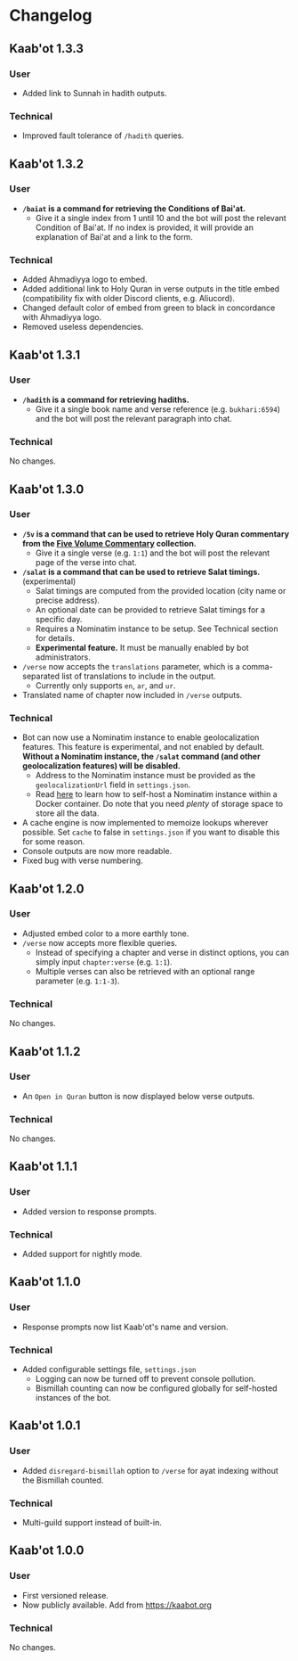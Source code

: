 # Changelog

## Kaab'ot 1.3.3

### User

- Added link to Sunnah in hadith outputs.

### Technical

- Improved fault tolerance of `/hadith` queries.

## Kaab'ot 1.3.2

### User

- **`/baiat` is a command for retrieving the Conditions of Bai'at.**
  - Give it a single index from 1 until 10 and the bot will post the relevant Condition of Bai'at. If no index is provided, it will provide an explanation of Bai'at and a link to the form.

### Technical

- Added Ahmadiyya logo to embed.
- Added additional link to Holy Quran in verse outputs in the title embed (compatibility fix with older Discord clients, e.g. Aliucord).
- Changed default color of embed from green to black in concordance with Ahmadiyya logo.
- Removed useless dependencies.

## Kaab'ot 1.3.1

### User

- **`/hadith` is a command for retrieving hadiths.**
  - Give it a single book name and verse reference (e.g. `bukhari:6594`) and the bot will post the relevant paragraph into chat.

### Technical

No changes.

## Kaab'ot 1.3.0

### User

- **`/5v` is a command that can be used to retrieve Holy Quran commentary from the [Five Volume Commentary](https://www.booksonislam.org/products/five-volume-commentary) collection.**
  - Give it a single verse (e.g. `1:1`) and the bot will post the relevant page of the verse into chat.
- **`/salat` is a command that can be used to retrieve Salat timings.** (experimental)
  - Salat timings are computed from the provided location (city name or precise address).
  - An optional date can be provided to retrieve Salat timings for a specific day.
  - Requires a Nominatim instance to be setup. See Technical section for details.
  - **Experimental feature.** It must be manually enabled by bot administrators.
- `/verse` now accepts the `translations` parameter, which is a comma-separated list of translations to include in the output.
  - Currently only supports `en`, `ar`, and `ur`.
- Translated name of chapter now included in `/verse` outputs.

### Technical

- Bot can now use a Nominatim instance to enable geolocalization features. This feature is experimental, and not enabled by default. **Without a Nominatim instance, the `/salat` command (and other geolocalization features) will be disabled.**
  - Address to the Nominatim instance must be provided as the `geolocalizationUrl` field in `settings.json`.
  - Read [here](https://github.com/mediagis/nominatim-docker/tree/master/4.4) to learn how to self-host a Nominatim instance within a Docker container. Do note that you need _plenty_ of storage space to store all the data.
- A cache engine is now implemented to memoize lookups wherever possible. Set `cache` to false in `settings.json` if you want to disable this for some reason.
- Console outputs are now more readable.
- Fixed bug with verse numbering.

## Kaab'ot 1.2.0

### User

- Adjusted embed color to a more earthly tone.
- `/verse` now accepts more flexible queries.
  - Instead of specifying a chapter and verse in distinct options, you can simply input `chapter:verse` (e.g. `1:1`).
  - Multiple verses can also be retrieved with an optional range parameter (e.g. `1:1-3`).

### Technical

No changes.

## Kaab'ot 1.1.2

### User

- An `Open in Quran` button is now displayed below verse outputs.

### Technical

No changes.

## Kaab'ot 1.1.1

### User

- Added version to response prompts.

### Technical

- Added support for nightly mode.

## Kaab'ot 1.1.0

### User

- Response prompts now list Kaab'ot's name and version.

### Technical

- Added configurable settings file, `settings.json`
  - Logging can now be turned off to prevent console pollution.
  - Bismillah counting can now be configured globally for self-hosted instances of the bot.

## Kaab'ot 1.0.1

### User

- Added `disregard-bismillah` option to `/verse` for ayat indexing without the Bismillah counted.

### Technical

- Multi-guild support instead of built-in.

## Kaab'ot 1.0.0

### User

- First versioned release.
- Now publicly available. Add from https://kaabot.org

### Technical

No changes.
